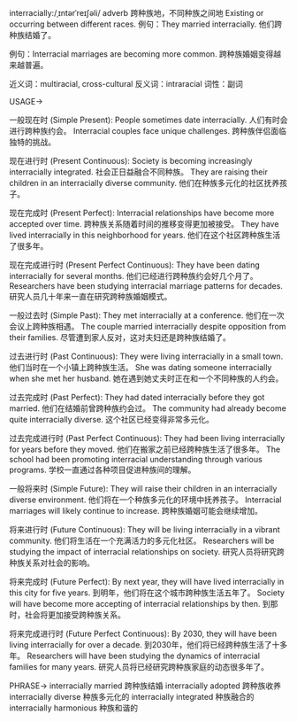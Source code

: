 interracially:/ˌɪntərˈreɪʃəli/
adverb
跨种族地，不同种族之间地
Existing or occurring between different races.
例句：They married interracially. 他们跨种族结婚了。

例句：Interracial marriages are becoming more common. 跨种族婚姻变得越来越普遍。

近义词：multiracial, cross-cultural
反义词：intraracial
词性：副词


USAGE->

一般现在时 (Simple Present):
People sometimes date interracially.  人们有时会进行跨种族约会。
Interracial couples face unique challenges. 跨种族伴侣面临独特的挑战。

现在进行时 (Present Continuous):
Society is becoming increasingly interracially integrated. 社会正日益融合不同种族。
They are raising their children in an interracially diverse community. 他们在种族多元化的社区抚养孩子。

现在完成时 (Present Perfect):
Interracial relationships have become more accepted over time. 跨种族关系随着时间的推移变得更加被接受。
They have lived interracially in this neighborhood for years. 他们在这个社区跨种族生活了很多年。

现在完成进行时 (Present Perfect Continuous):
They have been dating interracially for several months. 他们已经进行跨种族约会好几个月了。
Researchers have been studying interracial marriage patterns for decades. 研究人员几十年来一直在研究跨种族婚姻模式。

一般过去时 (Simple Past):
They met interracially at a conference. 他们在一次会议上跨种族相遇。
The couple married interracially despite opposition from their families. 尽管遭到家人反对，这对夫妇还是跨种族结婚了。


过去进行时 (Past Continuous):
They were living interracially in a small town. 他们当时在一个小镇上跨种族生活。
She was dating someone interracially when she met her husband.  她在遇到她丈夫时正在和一个不同种族的人约会。

过去完成时 (Past Perfect):
They had dated interracially before they got married. 他们在结婚前曾跨种族约会过。
The community had already become quite interracially diverse. 这个社区已经变得非常多元化。

过去完成进行时 (Past Perfect Continuous):
They had been living interracially for years before they moved. 他们在搬家之前已经跨种族生活了很多年。
The school had been promoting interracial understanding through various programs. 学校一直通过各种项目促进种族间的理解。


一般将来时 (Simple Future):
They will raise their children in an interracially diverse environment. 他们将在一个种族多元化的环境中抚养孩子。
Interracial marriages will likely continue to increase. 跨种族婚姻可能会继续增加。


将来进行时 (Future Continuous):
They will be living interracially in a vibrant community. 他们将生活在一个充满活力的多元化社区。
Researchers will be studying the impact of interracial relationships on society. 研究人员将研究跨种族关系对社会的影响。

将来完成时 (Future Perfect):
By next year, they will have lived interracially in this city for five years. 到明年，他们将在这个城市跨种族生活五年了。
Society will have become more accepting of interracial relationships by then. 到那时，社会将更加接受跨种族关系。

将来完成进行时 (Future Perfect Continuous):
By 2030, they will have been living interracially for over a decade. 到2030年，他们将已经跨种族生活了十多年。
Researchers will have been studying the dynamics of interracial families for many years. 研究人员将已经研究跨种族家庭的动态很多年了。


PHRASE->
interracially married  跨种族结婚
interracially adopted  跨种族收养
interracially diverse  种族多元化的
interracially integrated  种族融合的
interracially harmonious  种族和谐的
